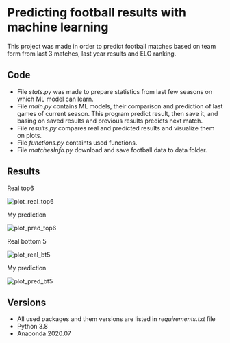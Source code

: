 # Predicting football results with machine learning

This project was made in order to predict football matches based on team form from last 3 matches, last year results and ELO ranking.

## Code
- File _stats.py_ was made to prepare statistics from last few seasons on which ML model can learn.
- File _main.py_ contains ML models, their comparison and prediction of last games of current season. This program predict result, then save it, and basing on saved results and previous results predicts next match.
- File _results.py_ compares real and predicted results and visualize them on plots.
- File _functions.py_ containts used functions.
- File _matchesInfo.py_ download and save football data to data folder.

## Results
Real top6

![plot_real_top6](https://user-images.githubusercontent.com/77171262/117691507-41276180-b1bc-11eb-9f1b-672af7581efd.png)

My prediction

![plot_pred_top6](https://user-images.githubusercontent.com/77171262/117691394-23f29300-b1bc-11eb-8ed8-d5bfd50e22fa.png)

Real bottom 5

![plot_real_bt5](https://user-images.githubusercontent.com/77171262/117694516-88632180-b1bf-11eb-8865-b2d7f0505525.png)

My prediction

![plot_pred_bt5](https://user-images.githubusercontent.com/77171262/117694596-9ca71e80-b1bf-11eb-8e17-8cc4e4751754.png)


## Versions
- All used packages and them versions are listed in  _requirements.txt_  file
- Python 3.8
- Anaconda 2020.07
